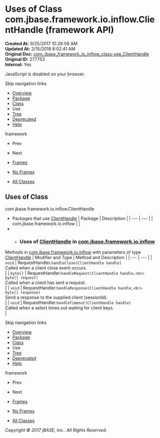 # Uses of Class com.jbase.framework.io.inflow.ClientHandle (framework   API)

**Created At:** 9/25/2017 10:28:08 AM  
**Updated At:** 2/15/2018 8:02:41 AM  
**Original Doc:** [com_jbase_framework_io_inflow_class-use_ClientHandle](https://docs.jbase.com/39227-class-use/com_jbase_framework_io_inflow_class-use_ClientHandle)  
**Original ID:** 277753  
**Internal:** Yes  

<!--<br>    try {<br>        if (location.href.indexOf('is-external=true') == -1) {<br>            parent.document.title="Uses of Class com.jbase.framework.io.inflow.ClientHandle (framework   API)";<br>        }<br>    }<br>    catch(err) {<br>    }<br>//-->
JavaScript is disabled on your browser.

Skip navigation links

- [Overview](../../../../../../overview-summary.html)
- [Package](./../../com.jbase.framework.io.inflow-%28framework---api%29)
- [Class](./../../clienthandle-%28framework---api%29 "class in com.jbase.framework.io.inflow")
- Use
- [Tree](./../../com.jbase.framework.io.inflow-class-hierarchy-%28framework---api%29)
- [Deprecated](../../../../../../deprecated-list.html)
- [Help](../../../../../../help-doc.html)


framework <br>

- Prev
- Next


- [Frames](./.)
- [No Frames](./.)


- [All Classes](../../../../../../allclasses-noframe.html)


<!--<br>  allClassesLink = document.getElementById("allclasses\_navbar\_top");<br>  if(window==top) {<br>    allClassesLink.style.display = "block";<br>  }<br>  else {<br>    allClassesLink.style.display = "none";<br>  }<br>  //-->

## Uses of Class
com.jbase.framework.io.inflow.ClientHandle

- Packages that use [ClientHandle](./../../clienthandle-%28framework---api%29 "class in com.jbase.framework.io.inflow") | Package | Description |
| --- | --- |
| com.jbase.framework.io.inflow |   |
- - ### Uses of [ClientHandle](./../../clienthandle-%28framework---api%29 "class in com.jbase.framework.io.inflow") in [com.jbase.framework.io.inflow](./../../com.jbase.framework.io.inflow-%28framework---api%29)


Methods in [com.jbase.framework.io.inflow](./../../com.jbase.framework.io.inflow-%28framework---api%29) with parameters of type [ClientHandle](./../../clienthandle-%28framework---api%29 "class in com.jbase.framework.io.inflow") | Modifier and Type | Method and Description |
| --- | --- |
| `void` | RequestHandler.`handleClose(ClientHandle handle)`<br>Called when a client close event occurs.<br> |
| `byte[]` | RequestHandler.`handleRequest(ClientHandle handle,<br>             byte[] request)`<br>Called when a client has sent a request.<br> |
| `void` | RequestHandler.`handleResponse(ClientHandle handle,<br>              byte[] response)`<br>Send a response to the supplied client (sessionId).<br> |
| `void` | RequestHandler.`handleTimeout(ClientHandle handle)`<br>Called when a select times out waiting for client keys.<br> |

Skip navigation links

- [Overview](../../../../../../overview-summary.html)
- [Package](./../../com.jbase.framework.io.inflow-%28framework---api%29)
- [Class](./../../clienthandle-%28framework---api%29 "class in com.jbase.framework.io.inflow")
- Use
- [Tree](./../../com.jbase.framework.io.inflow-class-hierarchy-%28framework---api%29)
- [Deprecated](../../../../../../deprecated-list.html)
- [Help](../../../../../../help-doc.html)


framework <br>

- Prev
- Next


- [Frames](./.)
- [No Frames](./.)


- [All Classes](../../../../../../allclasses-noframe.html)


<!--<br>  allClassesLink = document.getElementById("allclasses\_navbar\_bottom");<br>  if(window==top) {<br>    allClassesLink.style.display = "block";<br>  }<br>  else {<br>    allClassesLink.style.display = "none";<br>  }<br>  //-->

*Copyright © 2017 jBASE, Inc.. All Rights Reserved.*
